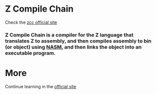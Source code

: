 # Z Compile Chain

Check the [zcc official site](https://bruneo32.github.io/zcc/)

### Z Compile Chain is a compiler for the **Z language** that translates Z to assembly, and then compiles assembly to bin (or object) using [NASM](https://www.nasm.us), and then links the object into an executable program.

# More
Continue learning in the [official site](https://bruneo32.github.io/zcc/)
